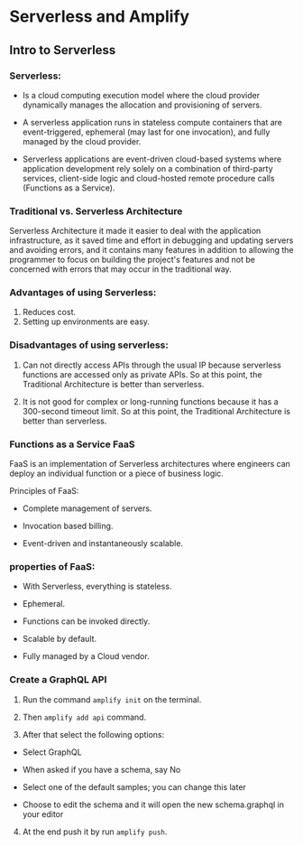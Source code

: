 # Serverless and Amplify

## Intro to Serverless

### Serverless:

- Is a cloud computing execution model where the cloud provider dynamically manages the allocation and provisioning of servers.

- A serverless application runs in stateless compute containers that are event-triggered, ephemeral (may last for one invocation), and fully managed by the cloud provider.

- Serverless applications are event-driven cloud-based systems where application development rely solely on a combination of third-party services, client-side logic and cloud-hosted remote procedure calls (Functions as a Service).

### Traditional vs. Serverless Architecture

Serverless Architecture it made it easier to deal with the application infrastructure, as it saved time and effort in debugging and updating servers and avoiding errors, and it contains many features in addition to allowing the programmer to focus on building the project's features and not be concerned with errors that may occur in the traditional way.

### Advantages of using Serverless:

1) Reduces cost.
2) Setting up environments are easy.

### Disadvantages of using serverless:

1) Can not directly access APIs through the usual IP because serverless functions are accessed only as private APIs. So at this point, the Traditional Architecture is better than serverless.

2) It is not good for complex or long-running functions because it has a 300-second timeout limit. So at this point, the Traditional Architecture is better than serverless.


### Functions as a Service FaaS

FaaS is an implementation of Serverless architectures where engineers can deploy an individual function or a piece of business logic.

Principles of FaaS:

- Complete management of servers.

- Invocation based billing.

- Event-driven and instantaneously scalable.

### properties of FaaS:

- With Serverless, everything is stateless.

- Ephemeral.

- Functions can be invoked directly.

- Scalable by default.

- Fully managed by a Cloud vendor.

### Create a GraphQL API

1) Run the command ```amplify init``` on the terminal.

2) Then ```amplify add api``` command.

3) After that select the following options:

- Select GraphQL

- When asked if you have a schema, say No

- Select one of the default samples; you can change this later

- Choose to edit the schema and it will open the new schema.graphql in your editor

4) At the end push it by run ```amplify push```.



